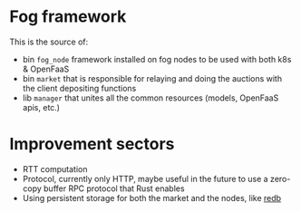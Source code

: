 # Fog framework

This is the source of:
 - bin `fog_node` framework installed on fog nodes to be used with both k8s & OpenFaaS
 - bin `market` that is responsible for relaying and doing the auctions with the client depositing functions
 - lib `manager` that unites all the common resources (models, OpenFaaS apis, etc.)

# Improvement sectors
- RTT computation
- Protocol, currently only HTTP, maybe useful in the future to use a zero-copy buffer RPC protocol that Rust enables
- Using persistent storage for both the market and the nodes, like [redb](https://github.com/cberner/redb)